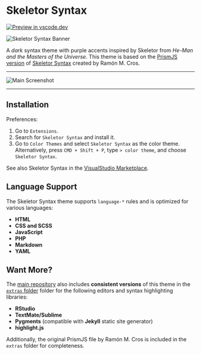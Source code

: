 # Skeletor Syntax

[![Preview in
vscode.dev](https://img.shields.io/badge/preview%20in-vscode.dev-blue)](https://vscode.dev/editor/theme/dieghernan.skeletor-syntax/Skeletor%20Syntax)

![Skeletor Syntax
Banner](https://raw.githubusercontent.com/dieghernan/so-theme/main/static/banner.png)

A *dark* syntax theme with purple accents inspired by Skeletor from *He-Man and
the Masters of the Universe*. This theme is based on the [PrismJS
version](https://ramonmcros.com/skeletor-syntax/prism.html) of [Skeletor
Syntax](https://ramonmcros.com/skeletor-syntax/) created by Ramón M. Cros.

--------------------------------------------------------------------------------

![Main
Screenshot](https://raw.githubusercontent.com/dieghernan/so-theme/main/static/screenshot.png)

--------------------------------------------------------------------------------

## Installation

Preferences:

1.  Go to `Extensions`.
2.  Search for `Skeletor Syntax` and install it.
3.  Go to `Color Themes` and select `Skeletor Syntax` as the color theme.
    Alternatively, press `CMD + Shift + P`, type `> color theme`, and choose
    `Skeletor Syntax`.

See also Skeletor Syntax in the [VisualStudio
Marketplace](https://marketplace.visualstudio.com/items?itemName=dieghernan.skeletor-syntax).

## Language Support

The Skeletor Syntax theme supports `language-*` rules and is optimized for
various languages:

-   **HTML**
-   **CSS and SCSS**
-   **JavaScript**
-   **PHP**
-   **Markdown**
-   **YAML**

## Want More?

The [main
repository](https://github.com/dieghernan/so-theme) also
includes **consistent versions** of this theme in the [`extras`
folder](https://github.com/dieghernan/so-theme/tree/main/extras)
folder for the following editors and syntax highlighting libraries:

-   **RStudio**
-   **TextMate/Sublime**
-   **Pygments** (compatible with **Jekyll** static site generator)
-   **highlight.js**

Additionally, the original PrismJS file by Ramón M. Cros is included in the
`extras` folder for completeness.
